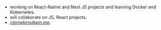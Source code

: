 - working on React-Native and Nest JS projects and learning Docker and Kubernetes.
- will collaborate on JS, React projects.
- ctompkins@pm.me.

<!---
charlytron/charlytron is a ✨ special ✨ repository because its `README.md` (this file) appears on your GitHub profile.
You can click the Preview link to take a look at your changes.
--->
